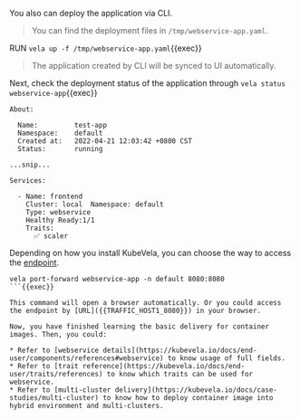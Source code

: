 You also can deploy the application via CLI.

> You can find the deployment files in `/tmp/webservice-app.yaml`.

RUN `vela up -f /tmp/webservice-app.yaml`{{exec}}

> The application created by CLI will be synced to UI automatically.

Next, check the deployment status of the application through `vela status webservice-app`{{exec}}

```
About:

  Name:      	test-app
  Namespace: 	default
  Created at:	2022-04-21 12:03:42 +0800 CST
  Status:    	running

...snip...

Services:

  - Name: frontend
    Cluster: local  Namespace: default
    Type: webservice
    Healthy Ready:1/1
    Traits:
      ✅ scaler
```

Depending on how you install KubeVela, you can choose the way to access the [endpoint]({{TRAFFIC_HOST1_8080}}).

```shell
vela port-forward webservice-app -n default 8080:8080
```{{exec}}

This command will open a browser automatically. Or you could access the endpoint by [URL]({{TRAFFIC_HOST1_8080}}) in your browser.

Now, you have finished learning the basic delivery for container images. Then, you could:

* Refer to [webservice details](https://kubevela.io/docs/end-user/components/references#webservice) to know usage of full fields.
* Refer to [trait reference](https://kubevela.io/docs/end-user/traits/references) to know which traits can be used for webservice.
* Refer to [multi-cluster delivery](https://kubevela.io/docs/case-studies/multi-cluster) to know how to deploy container image into hybrid environment and multi-clusters.
